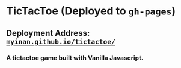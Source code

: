 # TicTacToe (Deployed to `gh-pages`)
## Deployment Address: [`myinan.github.io/tictactoe/`](https://myinan.github.io/tictactoe/ "myinan.github.io/tictactoe/")
### A tictactoe game built with Vanilla Javascript.
